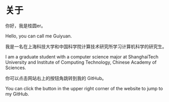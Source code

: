 # 关于

你好，我是桂圆er。

Hello, you can call me Guiyuan.

我是一名在上海科技大学和中国科学院计算技术研究所学习计算机科学的研究生。

I am a graduate student with a computer science major at ShanghaiTech
University and Institute of Computing Technology, Chinese Academy of
Sciences.

你可以点击网站右上的按钮角跳转到我的 GitHub。

You can click the button in the upper right corner of the website to
jump to my GitHub.

